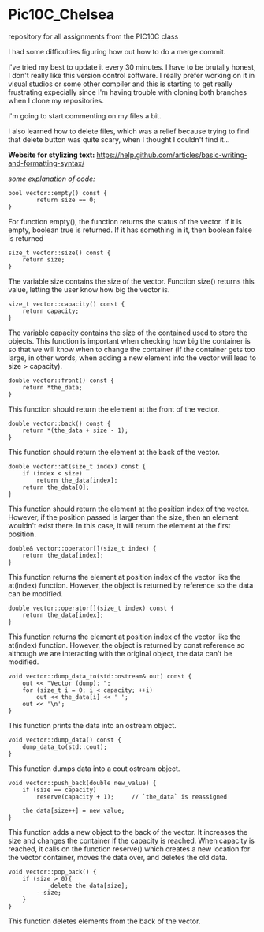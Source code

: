 # Pic10C_Chelsea
repository for all assignments from the PIC10C class

I had some difficulties figuring how out how to do a merge commit.

I've tried my best to update it every 30 minutes. I have to be brutally honest, I don't really like this version control software. I really prefer working on it in visual studios or some other compiler and this is starting to get really frustrating expecially since I'm having trouble with cloning both branches when I clone my repositories.

I'm going to start commenting on my files a bit.

I also learned how to delete files, which was a relief because trying to find that delete button was quite scary, when I thought I couldn't find it...


**Website for stylizing text:**
https://help.github.com/articles/basic-writing-and-formatting-syntax/

*some explanation of code:*

```
bool vector::empty() const {
		return size == 0;
}
```
For function empty(), the function returns the status of the vector. If it is empty, boolean true is returned. If it has something in it, then boolean false is returned

```
size_t vector::size() const {
	return size;
}
```
The variable size contains the size of the vector. Function size() returns this value, letting the user know how big the vector is.

```
size_t vector::capacity() const {
	return capacity;
}
```
The variable capacity contains the size of the contained used to store the objects. This function is important when checking how big the container is so that we will know when to change the container (if the container gets too large, in other words, when adding a new element into the vector will lead to size > capacity).

```
double vector::front() const {
	return *the_data;
}
```
This function should return the element at the front of the vector.

```
double vector::back() const {
	return *(the_data + size - 1);
}
```
This function should return the element at the back of the vector.

```
double vector::at(size_t index) const {
	if (index < size)
		return the_data[index];
	return the_data[0];
}
```
This function should return the element at the position index of the vector. However, if the position passed is larger than the size, then an element wouldn't exist there. In this case, it will return the element at the first position.

```
double& vector::operator[](size_t index) {
	return the_data[index];
}
```
This function returns the element at position index of the vector like the at(index) function. However, the object is returned by reference so the data can be modified.

```
double vector::operator[](size_t index) const {
	return the_data[index];
}
```
This function returns the element at position index of the vector like the at(index) function. However, the object is returned by const reference so although we are interacting with the original object, the data can't be modified.

```
void vector::dump_data_to(std::ostream& out) const {
	out << "Vector (dump): ";
	for (size_t i = 0; i < capacity; ++i)
		out << the_data[i] << ' ';
	out << '\n';
}
```
This function prints the data into an ostream object.

```
void vector::dump_data() const {
	dump_data_to(std::cout);
}
```
This function dumps data into a cout ostream object.

```
void vector::push_back(double new_value) {
	if (size == capacity)
		reserve(capacity + 1);     // `the_data` is reassigned

	the_data[size++] = new_value;
}
```
This function adds a new object to the back of the vector. It increases the size and changes the container if the capacity is reached. When capacity is reached, it calls on the function reserve() which creates a new location for the vector container, moves the data over, and deletes the old data.

```
void vector::pop_back() {
	if (size > 0){
    		delete the_data[size];
		--size;
	}
}
```
This function deletes elements from the back of the vector.
